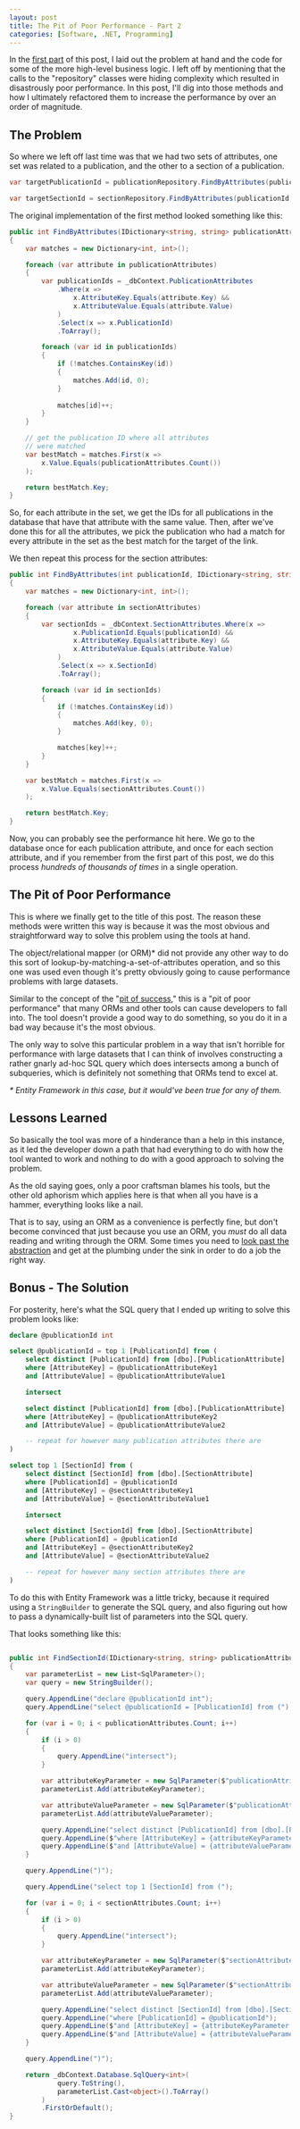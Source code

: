 ```yaml
---
layout: post
title: The Pit of Poor Performance - Part 2
categories: [Software, .NET, Programming]
---
```


In the [first part](https://www.bradwestness.com/2017/10/19/the-pit-of-poor-performance-part-1/) of this post, I laid out the problem at hand and the code for some of the more high-level business logic. I left off by mentioning that the calls to the "repository" classes were hiding complexity which resulted in disastrously poor performance. In this post, I'll dig into those methods and how I ultimately refactored them to increase the performance by over an order of magnitude.

## The Problem

So where we left off last time was that we had two sets of attributes, one set was related to a publication, and the other to a section of a publication. 

````csharp
var targetPublicationId = publicationRepository.FindByAttributes(publicationAttributes);

var targetSectionId = sectionRepository.FindByAttributes(publicationId, sectionAttributes);
````

The original implementation of the first method looked something like this:

````csharp
public int FindByAttributes(IDictionary<string, string> publicationAttributes)
{
    var matches = new Dictionary<int, int>();

    foreach (var attribute in publicationAttributes)
    {
        var publicationIds = _dbContext.PublicationAttributes
            .Where(x => 
                x.AttributeKey.Equals(attribute.Key) &&         
                x.AttributeValue.Equals(attribute.Value)
            )
            .Select(x => x.PublicationId)
            .ToArray();

        foreach (var id in publicationIds)
        {
            if (!matches.ContainsKey(id))
            {
                matches.Add(id, 0);
            }
            
            matches[id]++;
        }
    }

    // get the publication ID where all attributes
    // were matched
    var bestMatch = matches.First(x => 
        x.Value.Equals(publicationAttributes.Count())
    );

    return bestMatch.Key;
}
````

So, for each attribute in the set, we get the IDs for all publications in the database that have that attribute with the same value. Then, after we've done this for all the attributes, we pick the publication who had a match for every attribute in the set as the best match for the target of the link.

We then repeat this process for the section attributes:

````csharp
public int FindByAttributes(int publicationId, IDictionary<string, string> sectionAttributes)
{
    var matches = new Dictionary<int, int>();

    foreach (var attribute in sectionAttributes)
    {
        var sectionIds = _dbContext.SectionAttributes.Where(x =>
                x.PublicationId.Equals(publicationId) &&
                x.AttributeKey.Equals(attribute.Key) &&
                x.AttributeValue.Equals(attribute.Value)
            )
            .Select(x => x.SectionId)
            .ToArray();

        foreach (var id in sectionIds)
        {
            if (!matches.ContainsKey(id))
            {
                matches.Add(key, 0);
            }

            matches[key]++;
        }
    }

    var bestMatch = matches.First(x =>
        x.Value.Equals(sectionAttributes.Count())
    );

    return bestMatch.Key;
}
````

Now, you can probably see the performance hit here. We go to the database once for each publication attribute, and once for each section attribute, and if you remember from the first part of this post, we do this process *hundreds of thousands of times* in a single operation.

## The Pit of Poor Performance

This is where we finally get to the title of this post. The reason these methods were written this way is because it was the most obvious and straightforward way to solve this problem using the tools at hand. 

The object/relational mapper (or ORM)* did not provide any other way to do this sort of lookup-by-matching-a-set-of-attributes operation, and so this one was used even though it's pretty obviously going to cause performance problems with large datasets.

Similar to the concept of the "[pit of success](https://blog.codinghorror.com/falling-into-the-pit-of-success/)," this is a "pit of poor performance" that many ORMs and other tools can cause developers to fall into. The tool doesn't provide a good way to do something, so you do it in a bad way because it's the most obvious.

The only way to solve this particular problem in a way that isn't horrible for performance with large datasets that I can think of involves constructing a rather gnarly ad-hoc SQL query which does intersects among a bunch of subqueries, which is definitely not something that ORMs tend to excel at. 

_* Entity Framework in this case, but it would've been true for any of them._

## Lessons Learned

So basically the tool was more of a hinderance than a help in this instance, as it led the developer down a path that had everything to do with how the tool wanted to work and nothing to do with a good approach to solving the problem.

As the old saying goes, only a poor craftsman blames his tools, but the other old aphorism which applies here is that when all you have is a hammer, everything looks like a nail. 

That is to say, using an ORM as a convenience is perfectly fine, but don't become convinced that just because you use an ORM, you *must* do all data reading and writing through the ORM. Some times you need to  [look past the abstraction](https://www.hanselman.com/blog/PleaseLearnToThinkAboutAbstractions.aspx) and get at the plumbing under the sink in order to do a job the right way.

## Bonus - The Solution

For posterity, here's what the SQL query that I ended up writing to solve this problem looks like:

````sql
declare @publicationId int

select @publicationId = top 1 [PublicationId] from (
    select distinct [PublicationId] from [dbo].[PublicationAttribute]
    where [AttributeKey] = @publicationAttributeKey1
    and [AttributeValue] = @publicationAttributeValue1

    intersect

    select distinct [PublicationId] from [dbo].[PublicationAttribute]
    where [AttributeKey] = @publicationAttributeKey2
    and [AttributeValue] = @publicationAttributeValue2

    -- repeat for however many publication attributes there are
)

select top 1 [SectionId] from (
    select distinct [SectionId] from [dbo].[SectionAttribute]
    where [PublicationId] = @publicationId
    and [AttributeKey] = @sectionAttributeKey1
    and [AttributeValue] = @sectionAttributeValue1

    intersect

    select distinct [SectionId] from [dbo].[SectionAttribute]
    where [PublicationId] = @publicationId
    and [AttributeKey] = @sectionAttributeKey2
    and [AttributeValue] = @sectionAttributeValue2

    -- repeat for however many section attributes there are
)
````

To do this with Entity Framework was a little tricky, because it required using a `StringBuilder` to generate the SQL query, and also figuring out how to pass a dynamically-built list of parameters into the SQL query. 

That looks something like this:

````csharp

public int FindSectionId(IDictionary<string, string> publicationAttributes, IDictionary<string, string> sectionAttributes)
{
    var parameterList = new List<SqlParameter>();
    var query = new StringBuilder();

    query.AppendLine("declare @publicationId int");
    query.AppendLine("select @publicationId = [PublicationId] from (");

    for (var i = 0; i < publicationAttributes.Count; i++)
    {
        if (i > 0)
        {
            query.AppendLine("intersect");
        }

        var attributeKeyParameter = new SqlParameter($"publicationAttributeKey{i}", publicationAttributes[i].Key);
        parameterList.Add(attributeKeyParameter);

        var attributeValueParameter = new SqlParameter($"publicationAttributeValue{i}", publicationAttributes[i].Value);
        parameterList.Add(attributeValueParameter);

        query.AppendLine("select distinct [PublicationId] from [dbo].[PublicationAttribute]");
        query.AppendLine($"where [AttributeKey] = {attributeKeyParameter.ParameterName}");
        query.AppendLine($"and [AttributeValue] = {attributeValueParameter.ParameterName}");
    }

    query.AppendLine(")");

    query.AppendLine("select top 1 [SectionId] from (");

    for (var i = 0; i < sectionAttributes.Count; i++)
    {
        if (i > 0)
        {
            query.AppendLine("intersect");
        }

        var attributeKeyParameter = new SqlParameter($"sectionAttributeKey{i}", sectionAttributes[i].Key);
        parameterList.Add(attributeKeyParameter);

        var attributeValueParameter = new SqlParameter($"sectionAttributeValue{i}", sectionAttributes[i].Value);
        parameterList.Add(attributeValueParameter);

        query.AppendLine("select distinct [SectionId] from [dbo].[SectionAttribute]");
        query.AppendLine("where [PublicationId] = @publicationId");
        query.AppendLine($"and [AttributeKey] = {attributeKeyParameter.ParameterName}");
        query.AppendLine($"and [AttributeValue] = {attributeValueParameter.ParameterName}");
    }

    query.AppendLine(")");

    return _dbContext.Database.SqlQuery<int>(
            query.ToString(), 
            parameterList.Cast<object>().ToArray()
        )
        .FirstOrDefault();
}
````